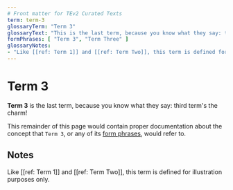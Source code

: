 ```yaml
---
# Front matter for TEv2 Curated Texts
term: term-3
glossaryTerm: "Term 3"
glossaryText: "This is the last term, because you know what they say: third term's the charm!"
formPhrases: [ "Term 3", "Term Three" ]
glossaryNotes:
- "Like [[ref: Term 1]] and [[ref: Term Two]], this term is defined for illustration purposes only."
---
```


# Term 3

**Term 3** is the last term, because you know what they say: third term's the charm!

This remainder of this page would contain proper documentation about the concept that `Term 3`, or any of its [form phrases](@tev2), would refer to.

## Notes

Like [[ref: Term 1]] and [[ref: Term Two]], this term is defined for illustration purposes only.